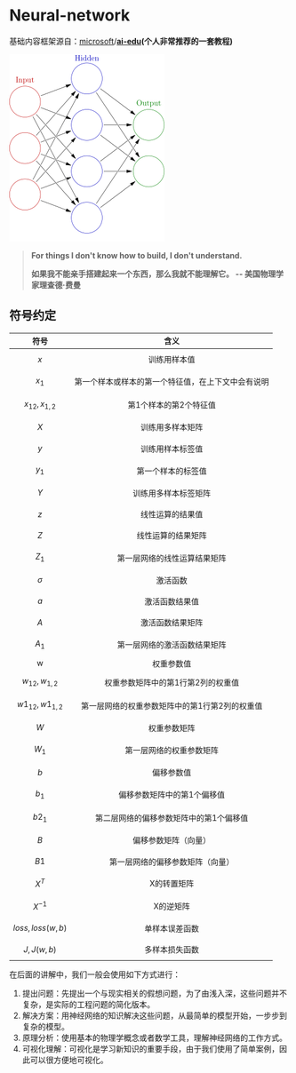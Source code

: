 # Neural-network

基础内容框架源自：[microsoft](https://github.com/microsoft)/[**ai-edu**](https://github.com/microsoft/ai-edu)**\(个人非常推荐的一套教程\)**

![](.gitbook/assets/image%20%2834%29.png)

> **For things I don't know how to build, I don't understand.**
>
> **如果我不能亲手搭建起来一个东西，那么我就不能理解它。 -- 美国物理学家理查德·费曼**

## 符号约定

| 符号 | 含义 |
| :---: | :---: |
| $$x$$ | 训练用样本值 |
| $$x_{1}$$ | 第一个样本或样本的第一个特征值，在上下文中会有说明 |
| $$x_{12},x_{1,2}$$ | 第1个样本的第2个特征值 |
| $$X$$ | 训练用多样本矩阵 |
| $$y$$ | 训练用样本标签值 |
| $$y_1$$ | 第一个样本的标签值 |
| $$Y$$ | 训练用多样本标签矩阵 |
| $$z$$ | 线性运算的结果值 |
| $$Z$$ | 线性运算的结果矩阵 |
| $$Z_1$$ | 第一层网络的线性运算结果矩阵 |
| $$σ$$ | 激活函数 |
| $$a$$ | 激活函数结果值 |
| $$A$$ | 激活函数结果矩阵 |
| $$A_1$$ | 第一层网络的激活函数结果矩阵 |
| w | 权重参数值 |
| $$w_{12},w_{1,2}$$ | 权重参数矩阵中的第1行第2列的权重值 |
| $$w1_{12},w1_{1,2}$$ | 第一层网络的权重参数矩阵中的第1行第2列的权重值 |
| $$W$$ | 权重参数矩阵 |
| $$W_1$$ | 第一层网络的权重参数矩阵 |
| $$b$$ | 偏移参数值 |
| $$b_1$$ | 偏移参数矩阵中的第1个偏移值 |
| $$b2_1$$ | 第二层网络的偏移参数矩阵中的第1个偏移值 |
| $$B$$ | 偏移参数矩阵（向量） |
| $$B1$$ | 第一层网络的偏移参数矩阵（向量） |
| $$X^T$$ | X的转置矩阵 |
| $$X^{−1}$$ | X的逆矩阵 |
| $$loss,loss(w,b)$$ | 单样本误差函数 |
| $$J,J(w,b)$$ | 多样本损失函数 |

在后面的讲解中，我们一般会使用如下方式进行：

1. 提出问题：先提出一个与现实相关的假想问题，为了由浅入深，这些问题并不复杂，是实际的工程问题的简化版本。
2. 解决方案：用神经网络的知识解决这些问题，从最简单的模型开始，一步步到复杂的模型。
3. 原理分析：使用基本的物理学概念或者数学工具，理解神经网络的工作方式。
4. 可视化理解：可视化是学习新知识的重要手段，由于我们使用了简单案例，因此可以很方便地可视化。

